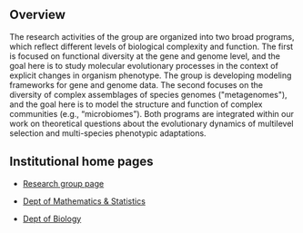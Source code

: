 ## Overview

The research activities of the group are organized into two broad programs, which reflect different levels of biological complexity and function. The first is focused on functional diversity at the gene and genome level, and the goal here is to study molecular evolutionary processes in the context of explicit changes in organism phenotype. The group is developing modeling frameworks for gene and genome data.  The second focuses on the diversity of complex assemblages of species genomes ("metagenomes"), and the goal here is to model the structure and function of complex communities (e.g., “microbiomes”). Both programs are integrated within our work on theoretical questions about the evolutionary dynamics of multilevel selection and multi-species phenotypic adaptations.

## Institutional home pages

* [Research group page](http://www.bielawski.info)

* [Dept of Mathematics & Statistics](https://www.dal.ca/faculty/science/math-stats/faculty-staff/our-faculty.html)

* [Dept of Biology](http://www.dal.ca/faculty/science/biology/faculty-staff/our-faculty/joe-bielawski.html)

<br>
